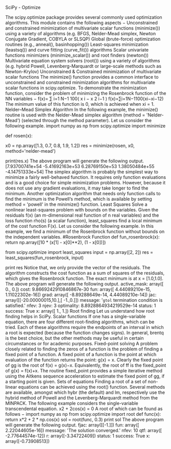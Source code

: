 
SciPy - Optimize



The scipy.optimize package provides several commonly used optimization algorithms. This module contains the following aspects −
Unconstrained and constrained minimization of multivariate scalar functions (minimize()) using a variety of algorithms (e.g. BFGS, Nelder-Mead simplex, Newton Conjugate Gradient, COBYLA or SLSQP)
Global (brute-force) optimization routines (e.g., anneal(), basinhopping())
Least-squares minimization (leastsq()) and curve fitting (curve_fit()) algorithms
Scalar univariate functions minimizers (minimize_scalar()) and root finders (newton())
Multivariate equation system solvers (root()) using a variety of algorithms (e.g. hybrid Powell, Levenberg-Marquardt or large-scale methods such as Newton-Krylov)
Unconstrained & Constrained minimization of multivariate scalar functions
The minimize() function provides a common interface to unconstrained and constrained minimization algorithms for multivariate scalar functions in scipy.optimize. To demonstrate the minimization function, consider the problem of minimizing the Rosenbrock function of the NN variables −
f(x)=
∑
i=1
N−1
100(
x
i
−
x
2
i−1
)
f(x)=∑i=1N−1100(xi−xi−12)
The minimum value of this function is 0, which is achieved when xi = 1.
Nelder–Mead Simplex Algorithm
In the following example, the minimize() routine is used with the Nelder-Mead simplex algorithm (method = 'Nelder-Mead') (selected through the method parameter). Let us consider the following example.
import numpy as np
from scipy.optimize import minimize

def rosen(x):

x0 = np.array([1.3, 0.7, 0.8, 1.9, 1.2])
res = minimize(rosen, x0, method='nelder-mead')

print(res.x)
The above program will generate the following output.
[7.93700741e+54  -5.41692163e+53  6.28769150e+53  1.38050484e+55  -4.14751333e+54]
The simplex algorithm is probably the simplest way to minimize a fairly well-behaved function. It requires only function evaluations and is a good choice for simple minimization problems. However, because it does not use any gradient evaluations, it may take longer to find the minimum.
Another optimization algorithm that needs only function calls to find the minimum is the Powell‘s method, which is available by setting method = 'powell' in the minimize() function. 
Least Squares
Solve a nonlinear least-squares problem with bounds on the variables. Given the residuals f(x) (an m-dimensional real function of n real variables) and the loss function rho(s) (a scalar function), least_squares find a local minimum of the cost function F(x). Let us consider the following example.
In this example, we find a minimum of the Rosenbrock function without bounds on the independent variables.
#Rosenbrock Function
def fun_rosenbrock(x):
   return np.array([10 * (x[1] - x[0]**2), (1 - x[0])])
   
from scipy.optimize import least_squares
input = np.array([2, 2])
res = least_squares(fun_rosenbrock, input)

print res
Notice that, we only provide the vector of the residuals. The algorithm constructs the cost function as a sum of squares of the residuals, which gives the Rosenbrock function. The exact minimum is at x = [1.0,1.0].
The above program will generate the following output.
active_mask: array([ 0., 0.])
      cost: 9.8669242910846867e-30
      fun: array([ 4.44089210e-15, 1.11022302e-16])
      grad: array([ -8.89288649e-14, 4.44089210e-14])
      jac: array([[-20.00000015,10.],[ -1.,0.]])
   message: '`gtol` termination condition is satisfied.'
      nfev: 3
      njev: 3
   optimality: 8.8928864934219529e-14
      status: 1
      success: True
         x: array([ 1., 1.])
Root finding
Let us understand how root finding helps in SciPy.
Scalar functions
If one has a single-variable equation, there are four different root-finding algorithms, which can be tried. Each of these algorithms require the endpoints of an interval in which a root is expected (because the function changes signs). In general, brentq is the best choice, but the other methods may be useful in certain circumstances or for academic purposes.
Fixed-point solving
A problem closely related to finding the zeros of a function is the problem of finding a fixed point of a function. A fixed point of a function is the point at which evaluation of the function returns the point: g(x) = x. Clearly the fixed point of gg is the root of f(x) = g(x)−x. Equivalently, the root of ff is the fixed_point of g(x) = f(x)+x. The routine fixed_point provides a simple iterative method using the Aitkens sequence acceleration to estimate the fixed point of gg, if a starting point is given.
Sets of equations
Finding a root of a set of non-linear equations can be achieved using the root() function. Several methods are available, amongst which hybr (the default) and lm, respectively use the hybrid method of Powell and the Levenberg-Marquardt method from the MINPACK.
The following example considers the single-variable transcendental equation.
x2 + 2cos(x) = 0
A root of which can be found as follows −
import numpy as np
from scipy.optimize import root
def func(x):
   return x*2 + 2 * np.cos(x)
sol = root(func, 0.3)
print sol
The above program will generate the following output.
fjac: array([[-1.]])
fun: array([ 2.22044605e-16])
message: 'The solution converged.'
   nfev: 10
   qtf: array([ -2.77644574e-12])
      r: array([-3.34722409])
   status: 1
   success: True
      x: array([-0.73908513])

